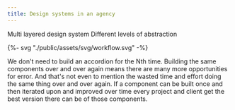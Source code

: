 ```yaml
---
title: Design systems in an agency
---
```


Multi layered design system
Different levels of abstraction

{%- svg "./public/assets/svg/workflow.svg" -%}

We don't need to build an accordion for the Nth time. Building the same components over and over again means there are many more opportunities for error. And that's not even to mention the wasted time and effort doing the same thing over and over again. If a component can be built once and then iterated upon and improved over time every project and client get the best version there can be of those components.
